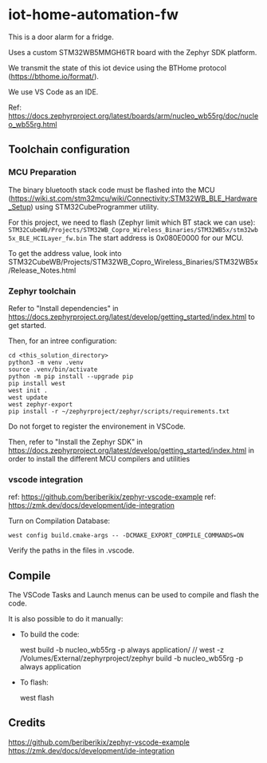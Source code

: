 # iot-home-automation-fw
This is a door alarm for a fridge.

Uses a custom STM32WB5MMGH6TR board with the Zephyr SDK platform.

We transmit the state of this iot device using the BTHome protocol (<https://bthome.io/format/>).

We use VS Code as an IDE.

Ref: <https://docs.zephyrproject.org/latest/boards/arm/nucleo_wb55rg/doc/nucleo_wb55rg.html>

## Toolchain configuration

### MCU Preparation

The binary bluetooth stack code must be flashed into the MCU (<https://wiki.st.com/stm32mcu/wiki/Connectivity:STM32WB_BLE_Hardware_Setup>) using STM32CubeProgrammer utility.

For this project, we need to flash (Zephyr limit which BT stack we can use):
```STM32CubeWB/Projects/STM32WB_Copro_Wireless_Binaries/STM32WB5x/stm32wb5x_BLE_HCILayer_fw.bin```
The start address is 0x080E0000 for our MCU.

To get the address value, look into 
STM32CubeWB/Projects/STM32WB_Copro_Wireless_Binaries/STM32WB5x/Release_Notes.html

### Zephyr toolchain
Refer to "Install dependencies" in <https://docs.zephyrproject.org/latest/develop/getting_started/index.html> to get started.

Then, for an intree configuration:

    cd <this_solution_directory>
    python3 -m venv .venv
    source .venv/bin/activate
    python -m pip install --upgrade pip
    pip install west
    west init .
    west update
    west zephyr-export
    pip install -r ~/zephyrproject/zephyr/scripts/requirements.txt

Do not forget to register the environement in VSCode.

Then, refer to "Install the Zephyr SDK" in <https://docs.zephyrproject.org/latest/develop/getting_started/index.html> in order to install the different MCU compilers and utilities

### vscode integration
ref: https://github.com/beriberikix/zephyr-vscode-example
ref: https://zmk.dev/docs/development/ide-integration

Turn on Compilation Database:

    west config build.cmake-args -- -DCMAKE_EXPORT_COMPILE_COMMANDS=ON

Verify the paths in the files in .vscode.

## Compile

The VSCode Tasks and Launch menus can be used to compile and flash the code.

It is also possible to do it manually:

- To build the code:

    west build -b nucleo_wb55rg -p always application/
    // west -z /Volumes/External/zephyrproject/zephyr  build -b nucleo_wb55rg -p always application

- To flash:

    west flash


## Credits

https://github.com/beriberikix/zephyr-vscode-example
https://zmk.dev/docs/development/ide-integration